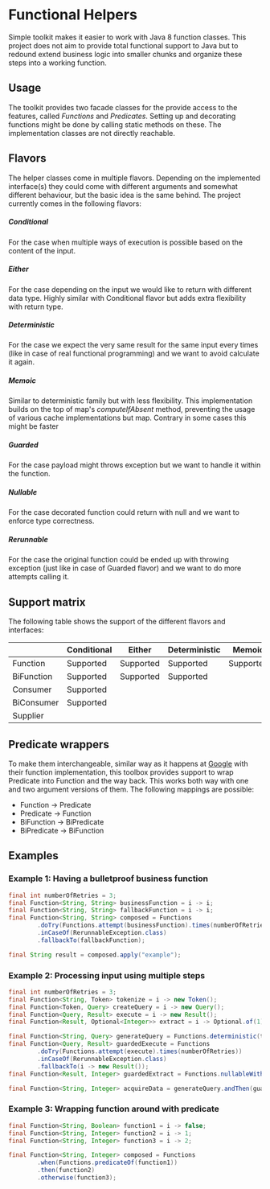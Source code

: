# Functional Helpers

Simple toolkit makes it easier to work with Java 8 function classes. This project does not aim to provide total functional support to Java but to redound extend business logic into smaller chunks and organize these steps into a working function.

## Usage

The toolkit provides two facade classes for the provide access to the features, called _Functions_ and _Predicates_. Setting up and decorating functions might be done by calling static methods on these. The implementation classes are not directly reachable.     

## Flavors

The helper classes come in multiple flavors. Depending on the implemented interface(s) they could come with different arguments and somewhat different behaviour, but the basic idea is the same behind. The project currently comes in the following flavors:

##### Conditional

For the case when multiple ways of execution is possible based on the content of the input.

##### Either

For the case depending on the input we would like to return with different data type. Highly similar with Conditional flavor but adds extra flexibility with return type.

##### Deterministic

For the case we expect the very same result for the same input every times (like in case of real functional programming) and we want to avoid calculate it again.

##### Memoic

Similar to deterministic family but with less flexibility. This implementation builds on the top of map's _computeIfAbsent_ method, preventing the usage of various cache implementations but map. Contrary in some cases this might be faster

##### Guarded

For the case payload might throws exception but we want to handle it within the function.

##### Nullable

For the case decorated function could return with null and we want to enforce type correctness.

##### Rerunnable

For the case the original function could be ended up with throwing exception (just like in case of Guarded flavor) and we want to do more attempts calling it.

## Support matrix

The following table shows the support of the different flavors and interfaces:

|            	| Conditional 	| Either    	| Deterministic 	|Memoic         | Guarded   	| Nullable  	| Rerunnable 	|
|------------	|-------------	|-----------	|---------------	|-----------    |-----------	|-----------	|------------	|
| Function   	| Supported   	| Supported 	| Supported     	| Supported		| Supported 	| Supported 	| Supported  	|
| BiFunction 	| Supported   	| Supported   	| Supported       	| 				| Supported   	| Supported 	| Supported    	|
| Consumer   	| Supported   	|           	|               	|				| Supported 	|           	| Supported    	|
| BiConsumer 	| Supported   	|           	|               	|				| Supported   	|           	| Supported    	|
| Supplier   	|           	|           	|               	|				| Supported   	| Supported    	| Supported    	|

## Predicate wrappers

To make them interchangeable, similar way as it happens at [Google](https://github.com/google/guava/blob/master/guava/src/com/google/common/base/Functions.java) with their function implementation, this toolbox provides support to wrap Predicate into Function and the way back. This works both way with one and two argument versions of them. The following mappings are possible:

- Function -> Predicate
- Predicate -> Function
- BiFunction -> BiPredicate
- BiPredicate -> BiFunction

## Examples

### Example 1: Having a bulletproof business function

```java
final int numberOfRetries = 3;
final Function<String, String> businessFunction = i -> i;
final Function<String, String> fallbackFunction = i -> i;
final Function<String, String> composed = Functions
        .doTry(Functions.attempt(businessFunction).times(numberOfRetries))
        .inCaseOf(RerunnableException.class)
        .fallbackTo(fallbackFunction);

final String result = composed.apply("example");
```

### Example 2: Processing input using multiple steps

```java
final int numberOfRetries = 3;
final Function<String, Token> tokenize = i -> new Token();
final Function<Token, Query> createQuery = i -> new Query();
final Function<Query, Result> execute = i -> new Result();
final Function<Result, Optional<Integer>> extract = i -> Optional.of(1);

final Function<String, Query> generateQuery = Functions.deterministic(tokenize.andThen(createQuery));
final Function<Query, Result> guardedExecute = Functions
        .doTry(Functions.attempt(execute).times(numberOfRetries))
        .inCaseOf(RerunnableException.class)
        .fallbackTo(i -> new Result());
final Function<Result, Integer> guardedExtract = Functions.nullableWithFallbackValue(extract, 0);

final Function<String, Integer> acquireData = generateQuery.andThen(guardedExecute).andThen(guardedExtract);
```

### Example 3: Wrapping function around with predicate

```java
final Function<String, Boolean> function1 = i -> false;
final Function<String, Integer> function2 = i -> 1;
final Function<String, Integer> function3 = i -> 2;

final Function<String, Integer> composed = Functions
        .when(Functions.predicateOf(function1))
        .then(function2)
        .otherwise(function3);
```